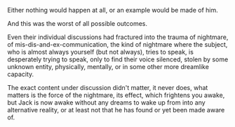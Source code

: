 Either nothing would happen at all, or an example would be made of him.

And this was the worst of all possible outcomes.

Even their individual discussions had fractured into the trauma of nightmare, of mis-dis-and-ex-communication, the kind of nightmare where the subject, who is almost always yourself (but not always), tries to speak, is desperately trying to speak, only to find their voice silenced, stolen by some unknown entity, physically, mentally, or in some other more dreamlike capacity.

The exact content under discussion didn't matter, it never does, what matters is the force of the nightmare, its effect, which frightens you awake, but Jack is now awake without any dreams to wake up from into any alternative reality, or at least not that he has found or yet been made aware of.